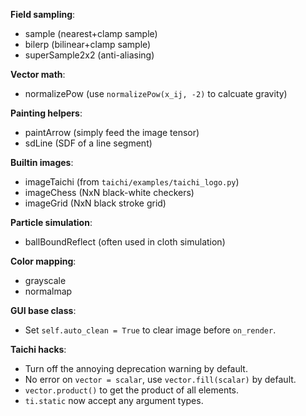 **Field sampling**:
- sample (nearest+clamp sample)
- bilerp (bilinear+clamp sample)
- superSample2x2 (anti-aliasing)

**Vector math**:
- normalizePow (use `normalizePow(x_ij, -2)` to calcuate gravity)

**Painting helpers**:
- paintArrow (simply feed the image tensor)
- sdLine (SDF of a line segment)

**Builtin images**:
- imageTaichi (from `taichi/examples/taichi_logo.py`)
- imageChess (NxN black-white checkers)
- imageGrid (NxN black stroke grid)

**Particle simulation**:
- ballBoundReflect (often used in cloth simulation)

**Color mapping**:
- grayscale
- normalmap

**GUI base class**:
- Set `self.auto_clean = True` to clear image before `on_render`.

**Taichi hacks**:
- Turn off the annoying deprecation warning by default.
- No error on `vector = scalar`, use `vector.fill(scalar)` by default.
- `vector.product()` to get the product of all elements.
- `ti.static` now accept any argument types.
